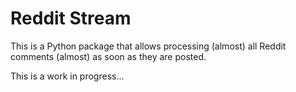 Reddit Stream
=============

This is a Python package that allows processing (almost) all Reddit comments
(almost) as soon as they are posted. 

This is a work in progress...
